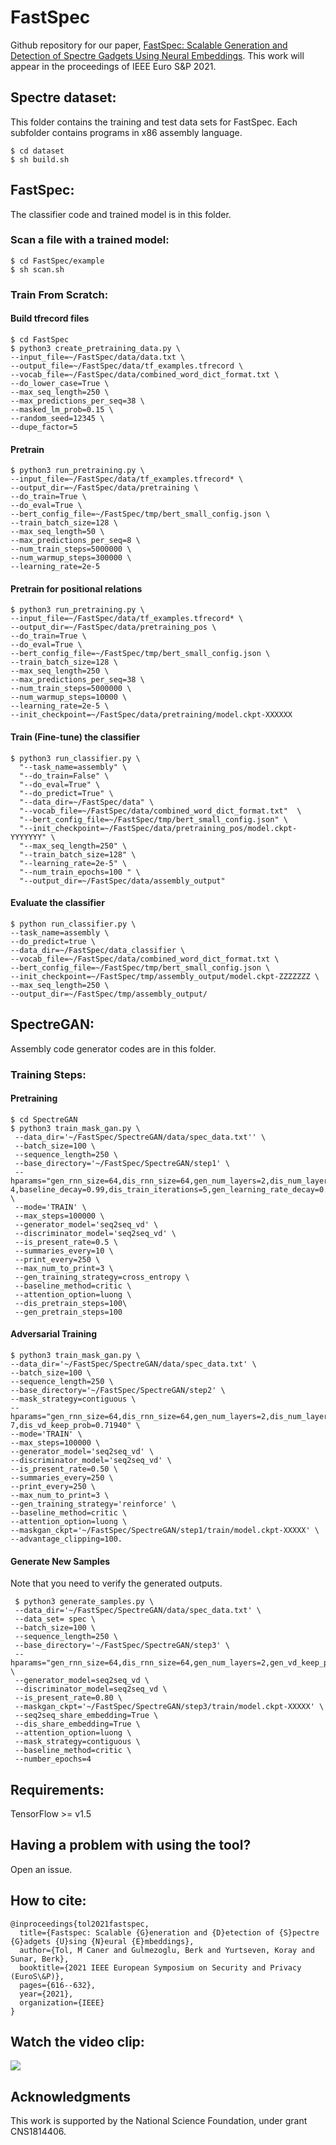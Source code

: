 # FastSpec
Github repository for our paper, [FastSpec: Scalable Generation and Detection of Spectre Gadgets Using Neural Embeddings](https://arxiv.org/abs/2006.14147). This work will appear in the proceedings of IEEE Euro S&P 2021.


## Spectre dataset: 
This folder contains the training and test data sets for FastSpec. Each subfolder contains programs in x86 assembly language.
```
$ cd dataset
$ sh build.sh
```

## FastSpec: 
The classifier code and trained model is in this folder.
### Scan a file with a trained model:
```
$ cd FastSpec/example
$ sh scan.sh
```
### Train From Scratch:

#### Build tfrecord files
```
$ cd FastSpec
$ python3 create_pretraining_data.py \
--input_file=~/FastSpec/data/data.txt \
--output_file=~/FastSpec/data/tf_examples.tfrecord \
--vocab_file=~/FastSpec/data/combined_word_dict_format.txt \
--do_lower_case=True \
--max_seq_length=250 \
--max_predictions_per_seq=38 \
--masked_lm_prob=0.15 \
--random_seed=12345 \
--dupe_factor=5
```
#### Pretrain
```
$ python3 run_pretraining.py \
--input_file=~/FastSpec/data/tf_examples.tfrecord* \
--output_dir=~/FastSpec/data/pretraining \
--do_train=True \
--do_eval=True \
--bert_config_file=~/FastSpec/tmp/bert_small_config.json \
--train_batch_size=128 \
--max_seq_length=50 \
--max_predictions_per_seq=8 \
--num_train_steps=5000000 \
--num_warmup_steps=300000 \
--learning_rate=2e-5
```
#### Pretrain for positional relations
```
$ python3 run_pretraining.py \
--input_file=~/FastSpec/data/tf_examples.tfrecord* \
--output_dir=~/FastSpec/data/pretraining_pos \
--do_train=True \
--do_eval=True \
--bert_config_file=~/FastSpec/tmp/bert_small_config.json \
--train_batch_size=128 \
--max_seq_length=250 \
--max_predictions_per_seq=38 \
--num_train_steps=5000000 \
--num_warmup_steps=10000 \
--learning_rate=2e-5 \
--init_checkpoint=~/FastSpec/data/pretraining/model.ckpt-XXXXXX
```
#### Train (Fine-tune) the classifier
```
$ python3 run_classifier.py \
  "--task_name=assembly" \
  "--do_train=False" \
  "--do_eval=True" \
  "--do_predict=True" \
  "--data_dir=~/FastSpec/data" \
  "--vocab_file=~/FastSpec/data/combined_word_dict_format.txt"  \
  "--bert_config_file=~/FastSpec/tmp/bert_small_config.json" \
  "--init_checkpoint=~/FastSpec/data/pretraining_pos/model.ckpt-YYYYYYY" \
  "--max_seq_length=250" \
  "--train_batch_size=128" \
  "--learning_rate=2e-5" \
  "--num_train_epochs=100 " \
  "--output_dir=~/FastSpec/data/assembly_output"
```

#### Evaluate the classifier
  ```
 $ python run_classifier.py \
  --task_name=assembly \
  --do_predict=true \
  --data_dir=~/FastSpec/data_classifier \
  --vocab_file=~/FastSpec/data/combined_word_dict_format.txt \
  --bert_config_file=~/FastSpec/tmp/bert_small_config.json \
  --init_checkpoint=~/FastSpec/tmp/assembly_output/model.ckpt-ZZZZZZZ \
  --max_seq_length=250 \
  --output_dir=~/FastSpec/tmp/assembly_output/
  ```
## SpectreGAN: 
Assembly code generator codes are in this folder.
### Training Steps:
#### Pretraining
```
$ cd SpectreGAN
$ python3 train_mask_gan.py \
 --data_dir='~/FastSpec/SpectreGAN/data/spec_data.txt'' \
 --batch_size=100 \
 --sequence_length=250 \
 --base_directory='~/FastSpec/SpectreGAN/step1' \
 --hparams="gen_rnn_size=64,dis_rnn_size=64,gen_num_layers=2,dis_num_layers=2,gen_learning_rate=0.00074876,dis_learning_rate=5e-4,baseline_decay=0.99,dis_train_iterations=5,gen_learning_rate_decay=0.95" \
 --mode='TRAIN' \
 --max_steps=100000 \
 --generator_model='seq2seq_vd' \
 --discriminator_model='seq2seq_vd' \
 --is_present_rate=0.5 \
 --summaries_every=10 \
 --print_every=250 \
 --max_num_to_print=3 \
 --gen_training_strategy=cross_entropy \
 --baseline_method=critic \
 --attention_option=luong \
 --dis_pretrain_steps=100\
 --gen_pretrain_steps=100
```

#### Adversarial Training
```
$ python3 train_mask_gan.py \
--data_dir='~/FastSpec/SpectreGAN/data/spec_data.txt' \
--batch_size=100 \
--sequence_length=250 \
--base_directory='~/FastSpec/SpectreGAN/step2' \
--mask_strategy=contiguous \
--hparams="gen_rnn_size=64,dis_rnn_size=64,gen_num_layers=2,dis_num_layers=2,gen_learning_rate=0.0005,gen_learning_rate_decay=1.0,gen_full_learning_rate_steps=2000000,gen_vd_keep_prob=0.33971,rl_discount_rate=0.89072,dis_learning_rate=0.005,baseline_decay=0.99,dis_train_iterations=10,dis_pretrain_learning_rate=0.005,critic_learning_rate=5.1761e-7,dis_vd_keep_prob=0.71940" \
--mode='TRAIN' \
--max_steps=100000 \
--generator_model='seq2seq_vd' \
--discriminator_model='seq2seq_vd' \
--is_present_rate=0.50 \
--summaries_every=250 \
--print_every=250 \
--max_num_to_print=3 \
--gen_training_strategy='reinforce' \
--baseline_method=critic \
--attention_option=luong \
--maskgan_ckpt='~/FastSpec/SpectreGAN/step1/train/model.ckpt-XXXXX' \
--advantage_clipping=100.
```
#### Generate New Samples
Note that you need to verify the generated outputs.
```
 $ python3 generate_samples.py \
 --data_dir='~/FastSpec/SpectreGAN/data/spec_data.txt' \
 --data_set= spec \
 --batch_size=100 \
 --sequence_length=250 \
 --base_directory='~/FastSpec/SpectreGAN/step3' \
 --hparams="gen_rnn_size=64,dis_rnn_size=64,gen_num_layers=2,gen_vd_keep_prob=0.33971" \
 --generator_model=seq2seq_vd \
 --discriminator_model=seq2seq_vd \
 --is_present_rate=0.80 \
 --maskgan_ckpt='~/FastSpec/SpectreGAN/step3/train/model.ckpt-XXXXX' \
 --seq2seq_share_embedding=True \
 --dis_share_embedding=True \
 --attention_option=luong \
 --mask_strategy=contiguous \
 --baseline_method=critic \
 --number_epochs=4
```
## Requirements: 
TensorFlow >= v1.5

## Having a problem with using the tool?
Open an issue.

## How to cite:
```
@inproceedings{tol2021fastspec,
  title={Fastspec: Scalable {G}eneration and {D}etection of {S}pectre {G}adgets {U}sing {N}eural {E}mbeddings},
  author={Tol, M Caner and Gulmezoglu, Berk and Yurtseven, Koray and Sunar, Berk},
  booktitle={2021 IEEE European Symposium on Security and Privacy (EuroS\&P)},
  pages={616--632},
  year={2021},
  organization={IEEE}
}
```

## Watch the video clip:
[![](https://raw.githubusercontent.com/vernamlab/FastSpec/master/FastSpec/title.PNG)](http://www.youtube.com/watch?v=Nf0dN7X0RuE "")

## Acknowledgments
This work is supported by the National Science Foundation, under grant CNS1814406.
